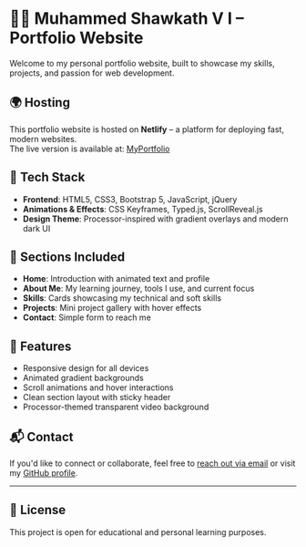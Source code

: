 # 🧑‍💻 Muhammed Shawkath V I – Portfolio Website

Welcome to my personal portfolio website, built to showcase my skills, projects, and passion for web development.

## 🌍 Hosting

This portfolio website is hosted on **Netlify** – a platform for deploying fast, modern websites.  
The live version is available at: [MyPortfolio](https://shawkath.netlify.app/) 

## 🚀 Tech Stack

- **Frontend**: HTML5, CSS3, Bootstrap 5, JavaScript, jQuery
- **Animations & Effects**: CSS Keyframes, Typed.js, ScrollReveal.js
- **Design Theme**: Processor-inspired with gradient overlays and modern dark UI

## 📁 Sections Included

- **Home**: Introduction with animated text and profile
- **About Me**: My learning journey, tools I use, and current focus
- **Skills**: Cards showcasing my technical and soft skills
- **Projects**: Mini project gallery with hover effects
- **Contact**: Simple form to reach me

## 🎯 Features

- Responsive design for all devices  
- Animated gradient backgrounds  
- Scroll animations and hover interactions  
- Clean section layout with sticky header  
- Processor-themed transparent video background

## 📬 Contact

If you'd like to connect or collaborate, feel free to [reach out via email](mailto:shawkathvimuhammed@gmail.com) or visit my [GitHub profile](https://github.com/shawkath73).

---

## 📝 License

This project is open for educational and personal learning purposes.
